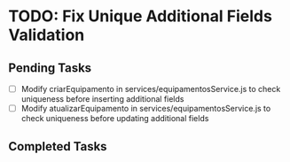 # TODO: Fix Unique Additional Fields Validation

## Pending Tasks
- [ ] Modify criarEquipamento in services/equipamentosService.js to check uniqueness before inserting additional fields
- [ ] Modify atualizarEquipamento in services/equipamentosService.js to check uniqueness before updating additional fields

## Completed Tasks
